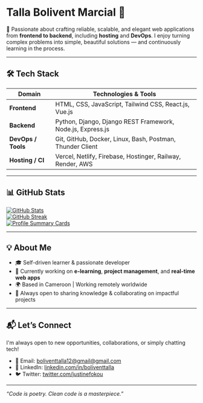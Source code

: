 # Talla Bolivent Marcial 👋
🚀 Passionate about crafting reliable, scalable, and elegant web applications from **frontend to backend**, including **hosting** and **DevOps**. I enjoy turning complex problems into simple, beautiful solutions — and continuously learning in the process.

---

## 🛠️ Tech Stack

| Domain            | Technologies & Tools                                                                 |
|------------------|----------------------------------------------------------------------------------------|
| **Frontend**      | HTML, CSS, JavaScript, Tailwind CSS, React.js, Vue.js                                |
| **Backend**       | Python, Django, Django REST Framework, Node.js, Express.js                           |
| **DevOps / Tools**| Git, GitHub, Docker, Linux, Bash, Postman, Thunder Client                            |
| **Hosting / CI**  | Vercel, Netlify, Firebase, Hostinger, Railway, Render, AWS                           |

---

## 📊 GitHub Stats

[![GitHub Stats](https://github-readme-stats.vercel.app/api?username=justinefokou&show_icons=true&theme=radical)](https://github.com/justinefokou)  
[![GitHub Streak](https://streak-stats.demolab.com?user=justinefokou&theme=radical&hide_border=true)](https://github.com/justinefokou)  
[![Profile Summary Cards](https://github-profile-summary-cards.vercel.app/api/cards/profile-details?username=justinefokou&theme=radical)](https://github.com/justinefokou)

---

## 💡 About Me

- 🎓 Self-driven learner & passionate developer
- 🧠 Currently working on **e-learning**, **project management**, and **real-time web apps**
- 🌍 Based in Cameroon | Working remotely worldwide
- 💬 Always open to sharing knowledge & collaborating on impactful projects

---

## 📬 Let’s Connect

I'm always open to new opportunities, collaborations, or simply chatting tech!

- 📧 Email: [boliventtalla12@gmail@gmail.com](mailto:justinefokousteve@gmail.com)  
- 💼 LinkedIn: [linkedin.com/in/boliventtalla](https://linkedin.com/in/boliventtalla)  
- 🐦 Twitter: [twitter.com/justinefokou](https://twitter.com/boliventtalla)

---

_“Code is poetry. Clean code is a masterpiece.”_



